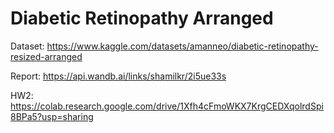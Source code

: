 # Diabetic Retinopathy Arranged

Dataset: https://www.kaggle.com/datasets/amanneo/diabetic-retinopathy-resized-arranged

Report: https://api.wandb.ai/links/shamilkr/2i5ue33s

HW2: https://colab.research.google.com/drive/1Xfh4cFmoWKX7KrgCEDXqolrdSpi8BPa5?usp=sharing

